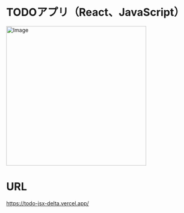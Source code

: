# TODOアプリ（React、JavaScript）
<img width="372" alt="Image" src="https://github.com/user-attachments/assets/8f5bd54d-3a23-48a6-b332-d4e3b7eac786" />

# URL
https://todo-jsx-delta.vercel.app/